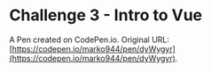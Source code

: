 # Challenge 3 - Intro to Vue

A Pen created on CodePen.io. Original URL: [https://codepen.io/marko944/pen/dyWygyr](https://codepen.io/marko944/pen/dyWygyr).


